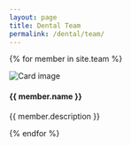 ```yaml
---
layout: page
title: Dental Team
permalink: /dental/team/
---
```


<div class="row mt-5">

  {% for member in site.team %}
  <div class="col-4">
    <div class="card">
      <img class="card-img-top" src="{{ member.image }}" alt="Card image">
      <div class="card-body">
        <h4 class="card-title">{{ member.name }}</h4>
        <p class="card-text">
{{ member.description }}</p>
        </div>
    </div>
  </div>


  {% endfor %}


</div>
